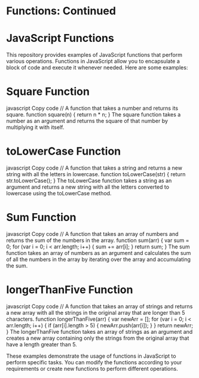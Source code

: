 # Functions: Continued

# JavaScript Functions
This repository provides examples of JavaScript functions that perform various operations. Functions in JavaScript allow you to encapsulate a block of code and execute it whenever needed. Here are some examples:

# Square Function
javascript
Copy code
// A function that takes a number and returns its square.
function square(n) {
    return n * n;
}
The square function takes a number as an argument and returns the square of that number by multiplying it with itself.

# toLowerCase Function
javascript
Copy code
// A function that takes a string and returns a new string with all the letters in lowercase.
function toLowerCase(str) {
    return str.toLowerCase();
}
The toLowerCase function takes a string as an argument and returns a new string with all the letters converted to lowercase using the toLowerCase method.

# Sum Function
javascript
Copy code
// A function that takes an array of numbers and returns the sum of the numbers in the array.
function sum(arr) {
    var sum = 0;
    for (var i = 0; i < arr.length; i++) {
        sum += arr[i];
    }
    return sum;
}
The sum function takes an array of numbers as an argument and calculates the sum of all the numbers in the array by iterating over the array and accumulating the sum.

# longerThanFive Function
javascript
Copy code
// A function that takes an array of strings and returns a new array with all the strings in the original array that are longer than 5 characters.
function longerThanFive(arr) {
    var newArr = [];
    for (var i = 0; i < arr.length; i++) {
        if (arr[i].length > 5) {
            newArr.push(arr[i]);
        }
    }
    return newArr;
}
The longerThanFive function takes an array of strings as an argument and creates a new array containing only the strings from the original array that have a length greater than 5.

These examples demonstrate the usage of functions in JavaScript to perform specific tasks. You can modify the functions according to your requirements or create new functions to perform different operations.
